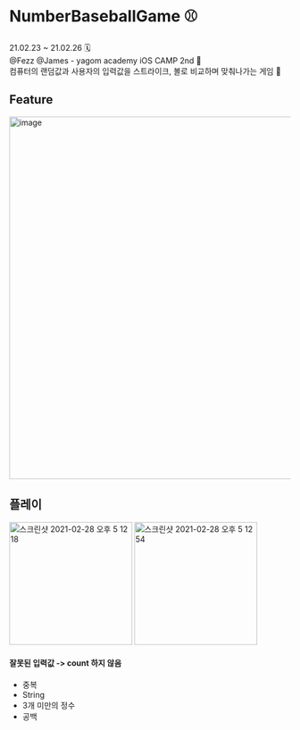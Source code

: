# NumberBaseballGame ⚾️
21.02.23 ~ 21.02.26 🗓 <br>
@Fezz @James - yagom academy iOS CAMP 2nd 📱<br>
컴퓨터의 랜덤값과 사용자의 입력값을 스트라이크, 볼로 비교하며 맞춰나가는 게임 🎯
## Feature

<img width="650" alt="image" src="https://user-images.githubusercontent.com/44525561/109411635-e49f0d80-79e6-11eb-99c1-7fa8c6c09ba5.png">


## 플레이
<img width="220" alt="스크린샷 2021-02-28 오후 5 12 18" src="https://user-images.githubusercontent.com/44525561/109411861-37c59000-79e8-11eb-99a2-72672effd4bc.png">
<img width="220" alt="스크린샷 2021-02-28 오후 5 12 54" src="https://user-images.githubusercontent.com/44525561/109411863-3a27ea00-79e8-11eb-8ccd-71176a39bef5.png">

#### 잘못된 입력값 -> count 하지 않음
- 중복
- String 
- 3개 미만의 정수
- 공백
